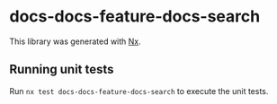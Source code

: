 # docs-docs-feature-docs-search

This library was generated with [Nx](https://nx.dev).

## Running unit tests

Run `nx test docs-docs-feature-docs-search` to execute the unit tests.
